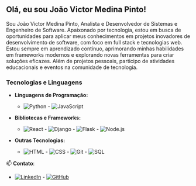 ## Olá, eu sou João Victor Medina Pinto!

Sou João Victor Medina Pinto, Analista e Desenvolvedor de Sistemas e Engenheiro de Software. Apaixonado por tecnologia, estou em busca de oportunidades para aplicar meus conhecimentos em projetos inovadores de desenvolvimento de software, com foco em full stack e tecnologias web. Estou sempre em aprendizado contínuo, aprimorando minhas habilidades em frameworks modernos e explorando novas ferramentas para criar soluções eficazes. Além de projetos pessoais, participo de atividades educacionais e eventos na comunidade de tecnologia.

### Tecnologias e Linguagens

- **Linguagens de Programação:**
  - ![Python](https://img.shields.io/badge/-Python-306998?logo=python&logoColor=ffffff)  - ![JavaScript](https://img.shields.io/badge/-JavaScript-F7E03D?logo=javascript&logoColor=000000)

- **Bibliotecas e Frameworks:**
  - ![React](https://img.shields.io/badge/-React-61DAFB?logo=react&logoColor=000000)  - ![Django](https://img.shields.io/badge/-Django-092E20?logo=django&logoColor=ffffff)  - ![Flask](https://img.shields.io/badge/-Flask-000000?logo=flask&logoColor=ffffff)  - ![Node.js](https://img.shields.io/badge/-Node.js-339933?logo=node.js&logoColor=ffffff)

- **Outras Tecnologias:**
  - ![HTML](https://img.shields.io/badge/-HTML-E34F26?logo=html5&logoColor=ffffff)  - ![CSS](https://img.shields.io/badge/-CSS-1572B6?logo=css3&logoColor=ffffff)  - ![Git](https://img.shields.io/badge/-Git-F05032?logo=git&logoColor=ffffff)  - ![SQL](https://img.shields.io/badge/-SQL-003B57?logo=sqlite&logoColor=ffffff)

📫 **Contato**:
- [![LinkedIn](https://img.shields.io/badge/-LinkedIn-0A66C2?style=flat-square&logo=linkedin&logoColor=white)](https://www.linkedin.com/in/joaovictormedina) - [![GitHub](https://img.shields.io/badge/-GitHub-181717?style=flat-square&logo=github&logoColor=white)](https://github.com/joaovictormedina)
